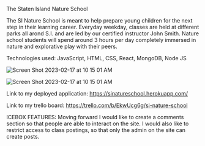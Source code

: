 The Staten Island Nature School
  
  
The SI Nature School is meant to help prepare young children for the next step in their learning career. Everyday weekday, classes are held at different parks all arond S.I. and are led by our certified instructor John Smith. Nature school students will spend around 3 hours per day completely immersed in nature and explorative play with their peers.




Technologies used: JavaScript, HTML, CSS, React, MongoDB, Node JS


![Screen Shot 2023-02-17 at 10 15 01 AM](https://user-images.githubusercontent.com/118827974/219693220-a3d1fba4-29f6-4aee-8ced-ad79e233c3a7.png)


![Screen Shot 2023-02-17 at 10 15 01 AM](https://user-images.githubusercontent.com/118827974/219692945-dd872748-1570-45c2-870e-344d57cb5a8d.png)



Link to my deployed application:
https://sinatureschool.herokuapp.com/


Link to my trello board:
https://trello.com/b/EkwUcg6g/si-nature-school


ICEBOX FEATURES:
Moving forward I would like to create a comments section so that people are able to interact on the site. I would also like to restrict access to class postings, so that only the admin on the site can create posts.
